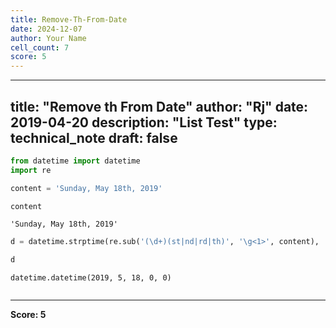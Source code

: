 ```yaml
---
title: Remove-Th-From-Date
date: 2024-12-07
author: Your Name
cell_count: 7
score: 5
---
```


---
title: "Remove th From Date"
author: "Rj"
date: 2019-04-20
description: "List Test"
type: technical_note
draft: false
---

```python
from datetime import datetime
import re
```


```python
content = 'Sunday, May 18th, 2019'
```


```python
content
```




    'Sunday, May 18th, 2019'




```python
d = datetime.strptime(re.sub('(\d+)(st|nd|rd|th)', '\g<1>', content), '%A, %B %d, %Y')
```


```python
d
```




    datetime.datetime(2019, 5, 18, 0, 0)




```python

```


---
**Score: 5**